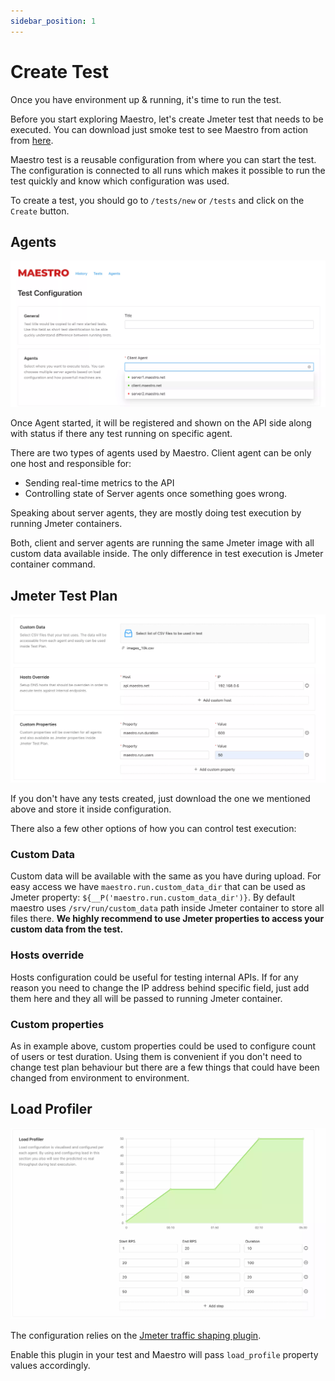 ```yaml
---
sidebar_position: 1
---
```


# Create Test

Once you have environment up & running, it's time to run the test.

Before you start exploring Maestro, let's create Jmeter test that needs to be executed. You can download just smoke test to see Maestro from action from [here](../assets/jmx/dummy_sampler.jmx).

Maestro test is a reusable configuration from where you can start the test. The configuration is connected to all runs which makes it possible to run the test quickly and know which configuration was used.

To create a test, you should go to `/tests/new` or `/tests` and click on the `Create` button.

## Agents

![Agents configuration](../assets/getting_started/agents.webp)

Once Agent started, it will be registered and shown on the API side along with status if there any test running on specific agent.

There are two types of agents used by Maestro. Client agent can be only one host and responsible for:

- Sending real-time metrics to the API
- Controlling state of Server agents once something goes wrong.

Speaking about server agents, they are mostly doing test execution by running Jmeter containers.

Both, client and server agents are running the same Jmeter image with all custom data available inside. The only difference in test execution is Jmeter container command.

## Jmeter Test Plan

![Jmeter Test Configuration](../assets/getting_started/jmeter_test_configuration.webp)

If you don't have any tests created, just download the one we mentioned above and store it inside configuration.

There also a few other options of how you can control test execution:

### Custom Data

Custom data will be available with the same as you have during upload. For easy access we have `maestro.run.custom_data_dir` that can be used as Jmeter property: `${__P('maestro.run.custom_data_dir')}`. By default maestro uses `/srv/run/custom_data` path inside Jmeter container to store all files there. **We highly recommend to use Jmeter properties to access your custom data from the test.**

### Hosts override

Hosts configuration could be useful for testing internal APIs. If for any reason you need to change the IP address behind specific field, just add them here and they all will be passed to running Jmeter container.

### Custom properties

As in example above, custom properties could be used to configure count of users or test duration. Using them is convenient if you don't need to change test plan behaviour but there are a few things that could have been changed from environment to environment.

## Load Profiler

![Jmeter Test Configuration](../assets/getting_started/load_profiler.webp)

The configuration relies on the [Jmeter traffic shaping plugin](https://jmeter-plugins.org/wiki/ThroughputShapingTimer/).

Enable this plugin in your test and Maestro will pass `load_profile` property values accordingly.

